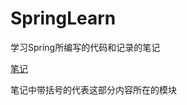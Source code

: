 # SpringLearn
学习Spring所编写的代码和记录的笔记

[笔记](https://github.com/ajacker/SpringLearn/blob/master/spring%E7%AC%94%E8%AE%B0.md)

笔记中带括号的代表这部分内容所在的模块
